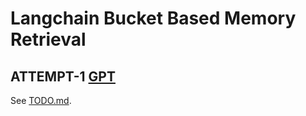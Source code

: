 # Langchain Bucket Based Memory Retrieval

## ATTEMPT-1 [GPT](https://chat.openai.com/share/ecae257f-fc68-4abc-8281-43d2ddb90d1a)

See [TODO.md](TODO.md).